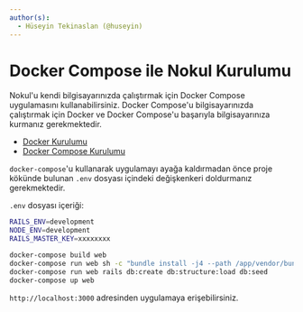 ```yaml
---
author(s):
  - Hüseyin Tekinaslan (@huseyin)
---
```


Docker Compose ile Nokul Kurulumu
=================================

Nokul'u kendi bilgisayarınızda çalıştırmak için Docker Compose uygulamasını kullanabilirsiniz. Docker Compose'u
bilgisayarınızda çalıştırmak için Docker ve Docker Compose'u başarıyla bilgisayarınıza kurmanız gerekmektedir.

- [Docker Kurulumu](https://github.com/omu/omu/blob/master/doc/docker.md)
- [Docker Compose Kurulumu](https://github.com/omu/omu/blob/master/doc/docker-compose.md)

`docker-compose`'u kullanarak uygulamayı ayağa kaldırmadan önce proje kökünde bulunan `.env` dosyası içindeki
değişkenkeri doldurmanız gerekmektedir.

`.env` dosyası içeriği:

```sh
RAILS_ENV=development
NODE_ENV=development
RAILS_MASTER_KEY=xxxxxxxx
```

```sh
docker-compose build web
docker-compose run web sh -c "bundle install -j4 --path /app/vendor/bundle && yarn install"
docker-compose run web rails db:create db:structure:load db:seed
docker-compose up web
```

`http://localhost:3000` adresinden uygulamaya erişebilirsiniz.
